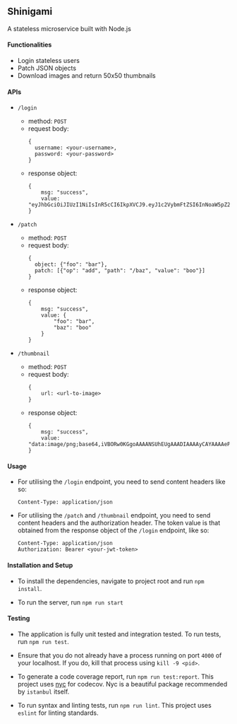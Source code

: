 ## Shinigami
A stateless microservice built with Node.js

#### Functionalities
 - Login stateless users
 - Patch JSON objects
 - Download images and return 50x50 thumbnails

 #### APIs

  - `/login`
    - method: `POST`
    - request body:
      ```
      {
      	username: <your-username>,
      	password: <your-password>
      }
      ```
    - response object:
      ```
      {
          msg: "success",
          value: "eyJhbGciOiJIUzI1NiIsInR5cCI6IkpXVCJ9.eyJ1c2VybmFtZSI6InNoaW5pZ2FtaSIsImlhdCI6MTU0OTk1NzE4NCwiZXhwIjoxNTQ5OTU3MjA0fQ.187znPAxy6mrfqXqWiKINWxAobsWNMWjSP2mBBUlGs8"
      }
      ```

  - `/patch`
    - method: `POST`
    - request body:
      ```
      {
      	object: {"foo": "bar"},
      	patch: [{"op": "add", "path": "/baz", "value": "boo"}]
      }

      ```
    - response object:
      ```
      {
          msg: "success",
          value: {
              "foo": "bar",
              "baz": "boo"
          }
      }
      ```

  - `/thumbnail`
    - method: `POST`
    - request body:
      ```
      {
          url: <url-to-image>
      }

      ```
    - response object:
      ```
      {
          msg: "success",
          value: "data:image/png;base64,iVBORw0KGgoAAAANSUhEUgAAADIAAAAyCAYAAAAeP4ixAAAACXBIWXMAAAsSAAALEgHS3X78"
      }
      ```

  #### Usage

  -  For utilising the `/login` endpoint, you need to send content headers like so:
      ```
      Content-Type: application/json
      ```
  -  For utilising the `/patch` and `/thumbnail` endpoint, you need to send content headers and the authorization header. The token value is that obtained from the response object of the `/login` endpoint, like so:
      ```
      Content-Type: application/json
      Authorization: Bearer <your-jwt-token>
      ```

  #### Installation and Setup

  - To install the dependencies, navigate to project root and run `npm install`.

  - To run the server, run `npm run start`

  #### Testing

  - The application is fully unit tested and integration tested. To run tests, run `npm run test`.

  - Ensure that you do not already have a process running on port `4000` of your localhost. If you do, kill that process using `kill -9 <pid>`.

  - To generate a code coverage report, run `npm run test:report`. This project uses [nyc]() for codecov. Nyc is a beautiful package recommended by `istanbul` itself.

  - To run syntax and linting tests, run `npm run lint`. This project uses `eslint` for linting standards.


